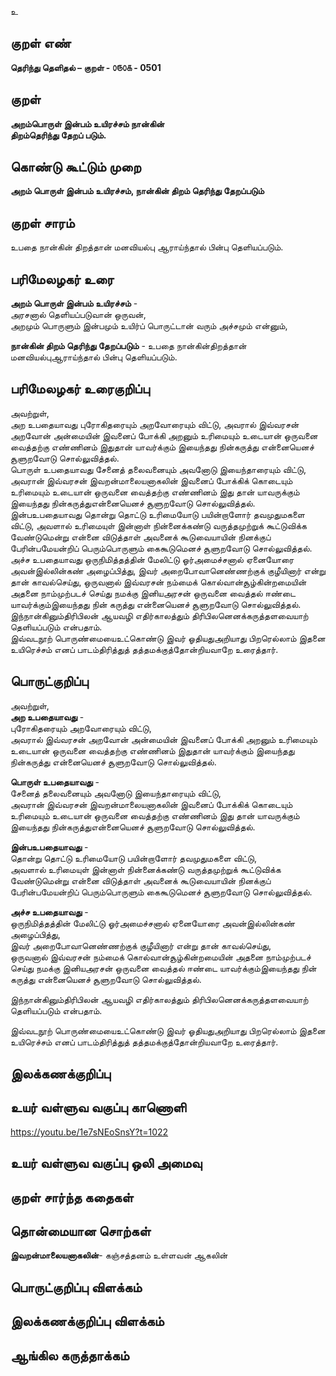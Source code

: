 உ

## குறள் எண் 

**தெரிந்து தெளிதல்  – குறள் - ௦௫௦௧ - 0501**  

## குறள் 

**அறம்பொருள் இன்பம் உயிரச்சம் நான்கின்  
திறம்தெரிந்து தேறப் படும்.**

## கொண்டு கூட்டும் முறை

**அறம் பொருள் இன்பம் உயிரச்சம், நான்கின் திறம் தெரிந்து தேறப்படும்**

## குறள் சாரம் 

உபதை நான்கின் திறத்தான் மனவியல்பு ஆராய்ந்தால் பின்பு தெளியப்படும்.  

## பரிமேலழகர் உரை

**அறம் பொருள் இன்பம் உயிரச்சம்** -  
அரசனால் தெளியப்படுவான் ஒருவன்,  
அறமும் பொருளும் இன்பமும் உயிர்ப் பொருட்டான் வரும் அச்சமும் என்னும்,  

**நான்கின் திறம் தெரிந்து தேறப்படும்** - உபதை நான்கின்திறத்தான் மனவியல்புஆராய்ந்தால் பின்பு தெளியப்படும். 

## பரிமேலழகர் உரைகுறிப்பு   

அவற்றுள்,  
அற உபதையாவது புரோகிதரையும் அறவோரையும் விட்டு, அவரால் இவ்வரசன் அறவோன் அன்மையின் இவனைப் போக்கி அறனும் உரிமையும் உடையான் ஒருவனை வைத்தற்கு எண்ணினம் இதுதான் யாவர்க்கும் இயைந்தது நின்கருத்து என்னையெனச் சூளுறவோடு சொல்லுவித்தல்.  
பொருள் உபதையாவது சேனைத் தலைவனையும் அவனோடு இயைந்தாரையும் விட்டு, அவரான் இவ்வரசன் இவறன்மாலையனாகலின் இவனைப் போக்கிக் கொடையும் உரிமையும் உடையான் ஒருவனை வைத்தற்கு எண்ணினம் இது தான் யாவருக்கும் இயைந்தது நின்கருத்துஎன்னையெனச் சூளுறவோடு சொல்லுவித்தல்.  
இன்பஉபதையாவது தொன்று தொட்டு உரிமையோடு பயின்றாளோர் தவமுதுமகளை விட்டு, அவளால் உரிமையுள் இன்னாள் நின்னைக்கண்டு வருத்தமுற்றுக் கூட்டுவிக்க வேண்டுமென்று என்னை விடுத்தாள் அவனைக் கூடுவையாயின் நினக்குப் பேரின்பமேயன்றிப் பெரும்பொருளும் கைகூடுமெனச் சூளுறவோடு சொல்லுவித்தல்.  
அச்ச உபதையாவது ஒருநிமித்தத்தின் மேலிட்டு ஓர்அமைச்சனால் ஏனையோரை அவன்இல்லின்கண் அழைப்பித்து, இவர் அறைபோவானெண்ணற்குக் குழீயினார் என்று தான் காவல்செய்து, ஒருவனால் இவ்வரசன் நம்மைக் கொல்வான்சூழ்கின்றமையின் அதனை நாம்முற்படச் செய்து நமக்கு இனியஅரசன் ஒருவனை வைத்தல் ஈண்டை யாவர்க்கும்இயைந்தது நின் கருத்து என்னையெனச் சூளுறவோடு சொல்லுவித்தல்.  
இந்நான்கினும்திரிபிலன் ஆயவழி எதிர்காலத்தும் திரிபிலனெனக்கருத்தளவையாற் தெளியப்படும் என்பதாம்.  
இவ்வடநூற் பொருண்மையைஉட்கொண்டு இவர் ஓதியதுஅறியாது பிறரெல்லாம் இதனை உயிரெச்சம் எனப் பாடம்திரித்துத் தத்தமக்குத்தோன்றியவாறே உரைத்தார்.    

## பொருட்குறிப்பு 

அவற்றுள்,  
**அற உபதையாவது** -   
புரோகிதரையும் அறவோரையும் விட்டு,  
அவரால் இவ்வரசன் அறவோன் அன்மையின் இவனைப் போக்கி அறனும் உரிமையும் உடையான் ஒருவனை வைத்தற்கு எண்ணினம் இதுதான் யாவர்க்கும் இயைந்தது நின்கருத்து என்னையெனச் சூளுறவோடு சொல்லுவித்தல்.    

**பொருள் உபதையாவது** -  
சேனைத் தலைவனையும் அவனோடு இயைந்தாரையும் விட்டு,  
அவரான் இவ்வரசன் இவறன்மாலையனாகலின் இவனைப் போக்கிக் கொடையும் உரிமையும் உடையான் ஒருவனை வைத்தற்கு எண்ணினம் இது தான் யாவருக்கும் இயைந்தது நின்கருத்துஎன்னையெனச் சூளுறவோடு சொல்லுவித்தல்.     

**இன்பஉபதையாவது** -   
தொன்று தொட்டு உரிமையோடு பயின்றாளோர் தவமுதுமகளை விட்டு,  
அவளால் உரிமையுள் இன்னாள் நின்னைக்கண்டு வருத்தமுற்றுக் கூட்டுவிக்க வேண்டுமென்று என்னை விடுத்தாள் அவனைக் கூடுவையாயின் நினக்குப் பேரின்பமேயன்றிப் பெரும்பொருளும் கைகூடுமெனச் சூளுறவோடு சொல்லுவித்தல்.   
  
**அச்ச உபதையாவது** -   
ஒருநிமித்தத்தின் மேலிட்டு ஓர்அமைச்சனால் ஏனையோரை அவன்இல்லின்கண் அழைப்பித்து,  
இவர் அறைபோவானெண்ணற்குக் குழீயினார் என்று தான் காவல்செய்து,  
ஒருவனால் இவ்வரசன் நம்மைக் கொல்வான்சூழ்கின்றமையின் அதனை நாம்முற்படச் செய்து நமக்கு இனியஅரசன் ஒருவனை வைத்தல் ஈண்டை யாவர்க்கும்இயைந்தது நின் கருத்து என்னையெனச் சூளுறவோடு சொல்லுவித்தல்.    

இந்நான்கினும்திரிபிலன் ஆயவழி எதிர்காலத்தும் திரிபிலனெனக்கருத்தளவையாற் தெளியப்படும் என்பதாம்.    

இவ்வடநூற் பொருண்மையைஉட்கொண்டு இவர் ஓதியதுஅறியாது பிறரெல்லாம் இதனை உயிரெச்சம் எனப் பாடம்திரித்துத் தத்தமக்குத்தோன்றியவாறே உரைத்தார்.  

## இலக்கணக்குறிப்பு  


## உயர் வள்ளுவ வகுப்பு காணொளி

https://youtu.be/1e7sNEoSnsY?t=1022

## உயர் வள்ளுவ வகுப்பு ஒலி அமைவு 

 
## குறள் சார்ந்த கதைகள் 


## தொன்மையான சொற்கள்

**இவறன்மாலையனாகலின்**- கஞ்சத்தனம் உள்ளவன் ஆகலின்  
 
## பொருட்குறிப்பு விளக்கம்


## இலக்கணக்குறிப்பு விளக்கம்


## ஆங்கில கருத்தாக்கம் 



